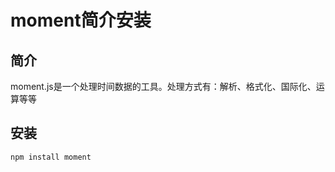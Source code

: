 # moment简介安装
## 简介
moment.js是一个处理时间数据的工具。处理方式有：解析、格式化、国际化、运算等等

## 安装
```shell script
npm install moment
```